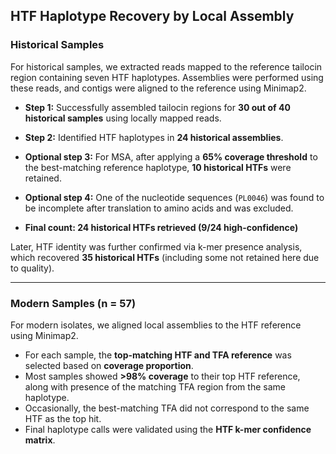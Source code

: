## HTF Haplotype Recovery by Local Assembly

### Historical Samples

For historical samples, we extracted reads mapped to the reference tailocin region containing seven HTF haplotypes. Assemblies were performed using these reads, and contigs were aligned to the reference using Minimap2.

- **Step 1:** Successfully assembled tailocin regions for **30 out of 40 historical samples** using locally mapped reads. 

- **Step 2:** Identified HTF haplotypes in **24 historical assemblies**.

- **Optional step 3:** For MSA, after applying a **65% coverage threshold** to the best-matching reference haplotype, **10 historical HTFs** were retained.

- **Optional step 4:** One of the nucleotide sequences (`PL0046`) was found to be incomplete after translation to amino acids and was excluded.  

- **Final count:  24 historical HTFs retrieved (9/24 high-confidence)**

Later, HTF identity was further confirmed via k-mer presence analysis, which recovered **35 historical HTFs** (including some not retained here due to quality).

---

### Modern Samples (n = 57)

For modern isolates, we aligned local assemblies to the HTF reference using Minimap2.

- For each sample, the **top-matching HTF and TFA reference** was selected based on **coverage proportion**.
- Most samples showed **>98% coverage** to their top HTF reference, along with presence of the matching TFA region from the same haplotype.
- Occasionally, the best-matching TFA did not correspond to the same HTF as the top hit.
- Final haplotype calls were validated using the **HTF k-mer confidence matrix**.
